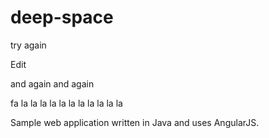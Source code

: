 # deep-space

try again


Edit

and again and again

fa la la la la la la la la la la la

Sample web application written in Java and uses AngularJS.
